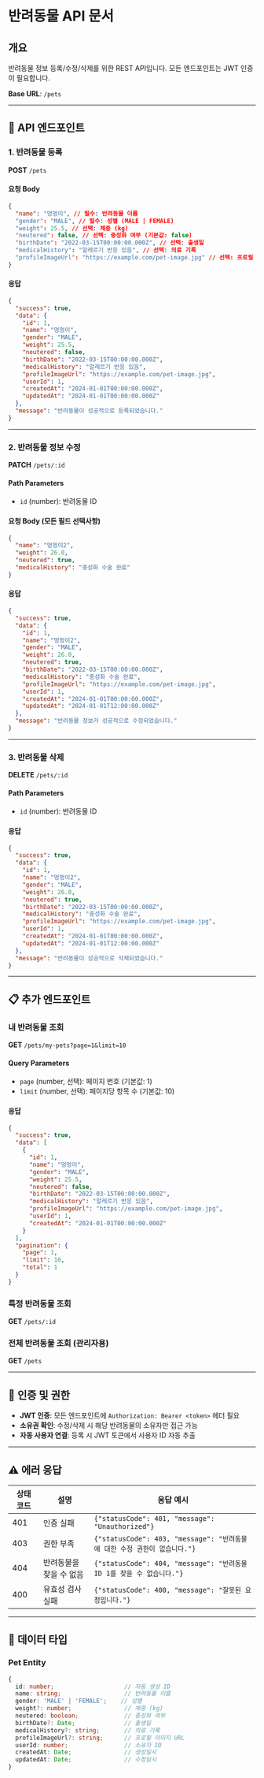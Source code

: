 # 반려동물 API 문서

## 개요

반려동물 정보 등록/수정/삭제를 위한 REST API입니다. 모든 엔드포인트는 JWT 인증이 필요합니다.

**Base URL**: `/pets`

---

## 🔗 API 엔드포인트

### 1. 반려동물 등록

**POST** `/pets`

#### 요청 Body

```json
{
  "name": "멍멍이", // 필수: 반려동물 이름
  "gender": "MALE", // 필수: 성별 (MALE | FEMALE)
  "weight": 25.5, // 선택: 체중 (kg)
  "neutered": false, // 선택: 중성화 여부 (기본값: false)
  "birthDate": "2022-03-15T00:00:00.000Z", // 선택: 출생일
  "medicalHistory": "알레르기 반응 있음", // 선택: 의료 기록
  "profileImageUrl": "https://example.com/pet-image.jpg" // 선택: 프로필 이미지 URL
}
```

#### 응답

```json
{
  "success": true,
  "data": {
    "id": 1,
    "name": "멍멍이",
    "gender": "MALE",
    "weight": 25.5,
    "neutered": false,
    "birthDate": "2022-03-15T00:00:00.000Z",
    "medicalHistory": "알레르기 반응 있음",
    "profileImageUrl": "https://example.com/pet-image.jpg",
    "userId": 1,
    "createdAt": "2024-01-01T00:00:00.000Z",
    "updatedAt": "2024-01-01T00:00:00.000Z"
  },
  "message": "반려동물이 성공적으로 등록되었습니다."
}
```

---

### 2. 반려동물 정보 수정

**PATCH** `/pets/:id`

#### Path Parameters

- `id` (number): 반려동물 ID

#### 요청 Body (모든 필드 선택사항)

```json
{
  "name": "멍멍이2",
  "weight": 26.0,
  "neutered": true,
  "medicalHistory": "중성화 수술 완료"
}
```

#### 응답

```json
{
  "success": true,
  "data": {
    "id": 1,
    "name": "멍멍이2",
    "gender": "MALE",
    "weight": 26.0,
    "neutered": true,
    "birthDate": "2022-03-15T00:00:00.000Z",
    "medicalHistory": "중성화 수술 완료",
    "profileImageUrl": "https://example.com/pet-image.jpg",
    "userId": 1,
    "createdAt": "2024-01-01T00:00:00.000Z",
    "updatedAt": "2024-01-01T12:00:00.000Z"
  },
  "message": "반려동물 정보가 성공적으로 수정되었습니다."
}
```

---

### 3. 반려동물 삭제

**DELETE** `/pets/:id`

#### Path Parameters

- `id` (number): 반려동물 ID

#### 응답

```json
{
  "success": true,
  "data": {
    "id": 1,
    "name": "멍멍이2",
    "gender": "MALE",
    "weight": 26.0,
    "neutered": true,
    "birthDate": "2022-03-15T00:00:00.000Z",
    "medicalHistory": "중성화 수술 완료",
    "profileImageUrl": "https://example.com/pet-image.jpg",
    "userId": 1,
    "createdAt": "2024-01-01T00:00:00.000Z",
    "updatedAt": "2024-01-01T12:00:00.000Z"
  },
  "message": "반려동물이 성공적으로 삭제되었습니다."
}
```

---

## 📋 추가 엔드포인트

### 내 반려동물 조회

**GET** `/pets/my-pets?page=1&limit=10`

#### Query Parameters

- `page` (number, 선택): 페이지 번호 (기본값: 1)
- `limit` (number, 선택): 페이지당 항목 수 (기본값: 10)

#### 응답

```json
{
  "success": true,
  "data": [
    {
      "id": 1,
      "name": "멍멍이",
      "gender": "MALE",
      "weight": 25.5,
      "neutered": false,
      "birthDate": "2022-03-15T00:00:00.000Z",
      "medicalHistory": "알레르기 반응 있음",
      "profileImageUrl": "https://example.com/pet-image.jpg",
      "userId": 1,
      "createdAt": "2024-01-01T00:00:00.000Z"
    }
  ],
  "pagination": {
    "page": 1,
    "limit": 10,
    "total": 1
  }
}
```

### 특정 반려동물 조회

**GET** `/pets/:id`

### 전체 반려동물 조회 (관리자용)

**GET** `/pets`

---

## 🔐 인증 및 권한

- **JWT 인증**: 모든 엔드포인트에 `Authorization: Bearer <token>` 헤더 필요
- **소유권 확인**: 수정/삭제 시 해당 반려동물의 소유자만 접근 가능
- **자동 사용자 연결**: 등록 시 JWT 토큰에서 사용자 ID 자동 추출

---

## ⚠️ 에러 응답

| 상태 코드 | 설명                    | 응답 예시                                                                 |
| --------- | ----------------------- | ------------------------------------------------------------------------- |
| 401       | 인증 실패               | `{"statusCode": 401, "message": "Unauthorized"}`                          |
| 403       | 권한 부족               | `{"statusCode": 403, "message": "반려동물에 대한 수정 권한이 없습니다."}` |
| 404       | 반려동물을 찾을 수 없음 | `{"statusCode": 404, "message": "반려동물 ID 1를 찾을 수 없습니다."}`     |
| 400       | 유효성 검사 실패        | `{"statusCode": 400, "message": "잘못된 요청입니다."}`                    |

---

## 📝 데이터 타입

### Pet Entity

```typescript
{
  id: number;                    // 자동 생성 ID
  name: string;                  // 반려동물 이름
  gender: 'MALE' | 'FEMALE';    // 성별
  weight?: number;               // 체중 (kg)
  neutered: boolean;             // 중성화 여부
  birthDate?: Date;              // 출생일
  medicalHistory?: string;       // 의료 기록
  profileImageUrl?: string;      // 프로필 이미지 URL
  userId: number;                // 소유자 ID
  createdAt: Date;               // 생성일시
  updatedAt: Date;               // 수정일시
}
```
